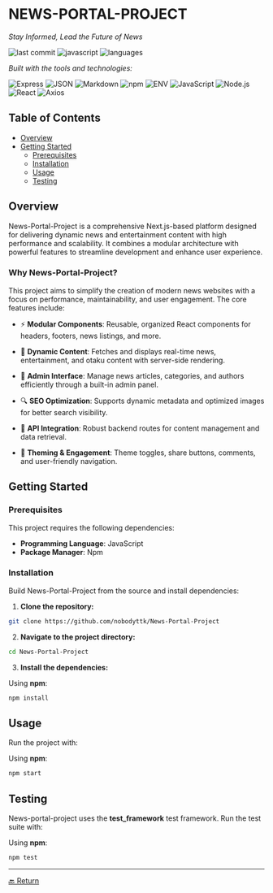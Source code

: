 # NEWS-PORTAL-PROJECT

*Stay Informed, Lead the Future of News*

![last commit](https://img.shields.io/badge/last%20commit-last%20saturday-blue)
![javascript](https://img.shields.io/badge/javascript-67.2%25-yellow)
![languages](https://img.shields.io/badge/languages-2-blue)

*Built with the tools and technologies:*

![Express](https://img.shields.io/badge/Express-black?logo=express)
![JSON](https://img.shields.io/badge/JSON-gray?logo=json)
![Markdown](https://img.shields.io/badge/Markdown-black?logo=markdown)
![npm](https://img.shields.io/badge/npm-red?logo=npm)
![ENV](https://img.shields.io/badge/ENV-yellow)
![JavaScript](https://img.shields.io/badge/JavaScript-yellow?logo=javascript)
![Node.js](https://img.shields.io/badge/Node.js-green?logo=node.js)
![React](https://img.shields.io/badge/React-blue?logo=react)
![Axios](https://img.shields.io/badge/Axios-purple)

## Table of Contents

- [Overview](#overview)
- [Getting Started](#getting-started)
  - [Prerequisites](#prerequisites)
  - [Installation](#installation)
  - [Usage](#usage)
  - [Testing](#testing)

## Overview

News-Portal-Project is a comprehensive Next.js-based platform designed for delivering dynamic news and entertainment content with high performance and scalability. It combines a modular architecture with powerful features to streamline development and enhance user experience.

### Why News-Portal-Project?

This project aims to simplify the creation of modern news websites with a focus on performance, maintainability, and user engagement. The core features include:

- ⚡ **Modular Components**: Reusable, organized React components for headers, footers, news listings, and more.

- 🚀 **Dynamic Content**: Fetches and displays real-time news, entertainment, and otaku content with server-side rendering.

- 🔧 **Admin Interface**: Manage news articles, categories, and authors efficiently through a built-in admin panel.

- 🔍 **SEO Optimization**: Supports dynamic metadata and optimized images for better search visibility.

- 🔗 **API Integration**: Robust backend routes for content management and data retrieval.

- 🎨 **Theming & Engagement**: Theme toggles, share buttons, comments, and user-friendly navigation.

## Getting Started

### Prerequisites

This project requires the following dependencies:

- **Programming Language**: JavaScript
- **Package Manager**: Npm

### Installation

Build News-Portal-Project from the source and install dependencies:

1. **Clone the repository:**

```bash
git clone https://github.com/nobodyttk/News-Portal-Project
```

2. **Navigate to the project directory:**

```bash
cd News-Portal-Project
```

3. **Install the dependencies:**

Using **npm**:

```bash
npm install
```

## Usage

Run the project with:

Using **npm**:

```bash
npm start
```

## Testing

News-portal-project uses the **test_framework** test framework. Run the test suite with:

Using **npm**:

```bash
npm test
```

---

[🔙 Return](#news-portal-project)
```
